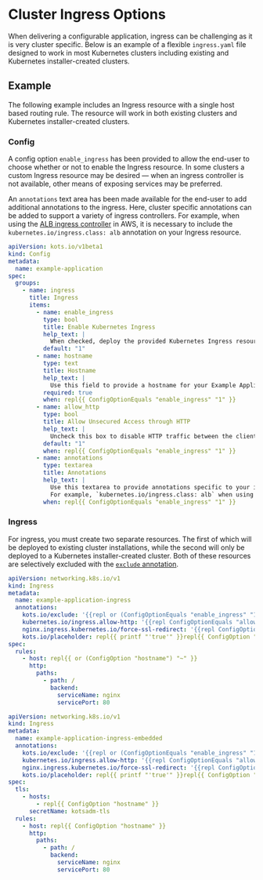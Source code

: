 # Cluster Ingress Options

When delivering a configurable application, ingress can be challenging as it is very cluster specific.
Below is an example of a flexible `ingress.yaml` file designed to work in most Kubernetes clusters including existing and Kubernetes installer-created clusters.

## Example

The following example includes an Ingress resource with a single host based routing rule.
The resource will work in both existing clusters and Kubernetes installer-created clusters.

### Config

A config option `enable_ingress` has been provided to allow the end-user to choose whether or not to enable the Ingress resource.
In some clusters a custom Ingress resource may be desired — when an ingress controller is not available, other means of exposing services may be preferred.

An `annotations` text area has been made available for the end-user to add additional annotations to the ingress.
Here, cluster specific annotations can be added to support a variety of ingress controllers.
For example, when using the [ALB ingress controller](https://docs.aws.amazon.com/eks/latest/userguide/alb-ingress.html) in AWS, it is necessary to include the `kubernetes.io/ingress.class: alb` annotation on your Ingress resource.

```yaml
apiVersion: kots.io/v1beta1
kind: Config
metadata:
  name: example-application
spec:
  groups:
    - name: ingress
      title: Ingress
      items:
        - name: enable_ingress
          type: bool
          title: Enable Kubernetes Ingress
          help_text: |
            When checked, deploy the provided Kubernetes Ingress resource.
          default: "1"
        - name: hostname
          type: text
          title: Hostname
          help_text: |
            Use this field to provide a hostname for your Example Application installation.
          required: true
          when: repl{{ ConfigOptionEquals "enable_ingress" "1" }}
        - name: allow_http
          type: bool
          title: Allow Unsecured Access through HTTP
          help_text: |
            Uncheck this box to disable HTTP traffic between the client and the load balancer.
          default: "1"
          when: repl{{ ConfigOptionEquals "enable_ingress" "1" }}
        - name: annotations
          type: textarea
          title: Annotations
          help_text: |
            Use this textarea to provide annotations specific to your ingress controller.
            For example, `kubernetes.io/ingress.class: alb` when using the ALB ingress controller.
          when: repl{{ ConfigOptionEquals "enable_ingress" "1" }}
```

### Ingress

For ingress, you must create two separate resources.
The first of which will be deployed to existing cluster installations, while the second will only be deployed to a Kubernetes installer-created cluster.
Both of these resources are selectively excluded with the [`exclude` annotation](packaging-include-resources).

```yaml
apiVersion: networking.k8s.io/v1
kind: Ingress
metadata:
  name: example-application-ingress
  annotations:
    kots.io/exclude: '{{repl or (ConfigOptionEquals "enable_ingress" "1" | not) IsKurl }}'
    kubernetes.io/ingress.allow-http: '{{repl ConfigOptionEquals "allow_http" "1" }}'
    nginx.ingress.kubernetes.io/force-ssl-redirect: '{{repl ConfigOptionEquals "allow_http" "1" | not }}'
    kots.io/placeholder: repl{{ printf "'true'" }}repl{{ ConfigOption "annotations" | nindent 4 }}
spec:
  rules:
    - host: repl{{ or (ConfigOption "hostname") "~" }}
      http:
        paths:
          - path: /
            backend:
              serviceName: nginx
              servicePort: 80
```

```yaml
apiVersion: networking.k8s.io/v1
kind: Ingress
metadata:
  name: example-application-ingress-embedded
  annotations:
    kots.io/exclude: '{{repl or (ConfigOptionEquals "enable_ingress" "1" | not) (not IsKurl) }}'
    kubernetes.io/ingress.allow-http: '{{repl ConfigOptionEquals "allow_http" "1" }}'
    nginx.ingress.kubernetes.io/force-ssl-redirect: '{{repl ConfigOptionEquals "allow_http" "1" | not }}'
    kots.io/placeholder: repl{{ printf "'true'" }}repl{{ ConfigOption "annotations" | nindent 4 }}
spec:
  tls:
    - hosts:
        - repl{{ ConfigOption "hostname" }}
      secretName: kotsadm-tls
  rules:
    - host: repl{{ ConfigOption "hostname" }}
      http:
        paths:
          - path: /
            backend:
              serviceName: nginx
              servicePort: 80
```
